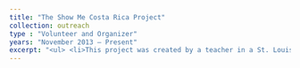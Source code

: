 ```yaml
---
title: "The Show Me Costa Rica Project"
collection: outreach
type : "Volunteer and Organizer"
years: "November 2013 – Present"
excerpt: "<ul> <li>This project was created by a teacher in a St. Louis public school who saw the need for students in the inner city to travel internationally. Many students are the first in their families to travel abroad or have a passport.</li><li>2013 – Present - Part of leadership board and helped with fundraisers, created promotional materials, and developed biology modules for the students.</li><li>2016 & 2017 -  Traveled with the students to Costa Rica and Nicaragua</li></ul>"
---
```

